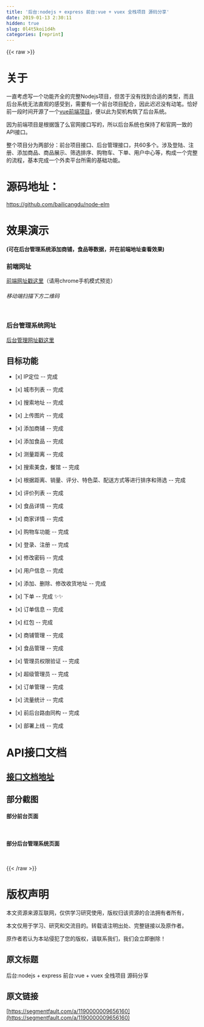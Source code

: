 ```yaml
---
title: '后台:nodejs + express 前台:vue + vuex 全栈项目 源码分享' 
date: 2019-01-13 2:30:11
hidden: true
slug: 0l4t5koi1d4h
categories: [reprint]
---
```


{{< raw >}}

                    
<h1 id="articleHeader0">关于</h1>
<p>一直考虑写一个功能齐全的完整Nodejs项目，但苦于没有找到合适的类型，而且后台系统无法直观的感受到，需要有一个前台项目配合，因此迟迟没有动笔。恰好前一段时间开源了一个<a href="https://github.com/bailicangdu/vue2-elm" rel="nofollow noreferrer" target="_blank">vue前端项目</a>，便以此为契机构筑了后台系统。</p>
<p>因为前端项目是根据饿了么官网接口写的，所以后台系统也保持了和官网一致的API接口。</p>
<p>整个项目分为两部分：前台项目接口、后台管理接口，共60多个。涉及登陆、注册、添加商品、商品展示、筛选排序、购物车、下单、用户中心等，构成一个完整的流程，基本完成一个外卖平台所需的基础功能。</p>
<h1 id="articleHeader1">源码地址：</h1>
<p><a href="https://github.com/bailicangdu/node-elm" rel="nofollow noreferrer" target="_blank">https://github.com/bailicangdu/node-elm</a></p>
<h1 id="articleHeader2">效果演示</h1>
<h4>(可在后台管理系统添加商铺，食品等数据，并在前端地址查看效果)</h4>
<h3 id="articleHeader3">前端网址</h3>
<p><a href="http://cangdu.org:8001/" rel="nofollow noreferrer" target="_blank">前端网址戳这里</a>（请用chrome手机模式预览）</p>
<h6>移动端扫描下方二维码</h6>
<p><span class="img-wrap"><img data-src="http://cangdu.org/files/images/ewm.png" src="https://static.alili.techhttp://cangdu.org/files/images/ewm.png" alt="" title="" style="cursor: pointer;"></span></p>
<h3 id="articleHeader4">后台管理系统网址</h3>
<p><a href="http://cangdu.org/manage/" rel="nofollow noreferrer" target="_blank">后台管理网址戳这里</a></p>
<h2 id="articleHeader5">目标功能</h2>
<ul>
<li><p>[x] IP定位 -- 完成</p></li>
<li><p>[x] 城市列表 -- 完成</p></li>
<li><p>[x] 搜索地址 -- 完成</p></li>
<li><p>[x] 上传图片 -- 完成</p></li>
<li><p>[x] 添加商铺 -- 完成</p></li>
<li><p>[x] 添加食品 -- 完成</p></li>
<li><p>[x] 测量距离 -- 完成</p></li>
<li><p>[x] 搜索美食，餐馆 -- 完成</p></li>
<li><p>[x] 根据距离、销量、评分、特色菜、配送方式等进行排序和筛选 -- 完成</p></li>
<li><p>[x] 评价列表 -- 完成</p></li>
<li><p>[x] 食品详情 -- 完成</p></li>
<li><p>[x] 商家详情 -- 完成</p></li>
<li><p>[x] 购物车功能 -- 完成</p></li>
<li><p>[x] 登录、注册 -- 完成</p></li>
<li><p>[x] 修改密码 -- 完成</p></li>
<li><p>[x] 用户信息 -- 完成</p></li>
<li><p>[x] 添加、删除、修改收货地址 -- 完成</p></li>
<li><p>[x] 下单  -- 完成 ✨✨</p></li>
<li><p>[x] 订单信息 -- 完成</p></li>
<li><p>[x] 红包 -- 完成</p></li>
<li><p>[x] 商铺管理 -- 完成</p></li>
<li><p>[x] 食品管理 -- 完成</p></li>
<li><p>[x] 管理员权限验证 -- 完成</p></li>
<li><p>[x] 超级管理员 -- 完成</p></li>
<li><p>[x] 订单管理 -- 完成</p></li>
<li><p>[x] 流量统计 -- 完成</p></li>
<li><p>[x] 前后台路由同构 -- 完成</p></li>
<li><p>[x] 部署上线 -- 完成</p></li>
</ul>
<h1 id="articleHeader6">API接口文档</h1>
<h2 id="articleHeader7"><a href="https://github.com/bailicangdu/node-elm/blob/master/API.md" rel="nofollow noreferrer" target="_blank">接口文档地址</a></h2>
<h2 id="articleHeader8">部分截图</h2>
<h4>部分前台页面</h4>
<p><span class="img-wrap"><img data-src="http://cangdu.org/files/images/elm_msite.gif" src="https://static.alili.techhttp://cangdu.org/files/images/elm_msite.gif" alt="" title="" style="cursor: pointer;"></span></p>
<p><span class="img-wrap"><img data-src="http://cangdu.org/files/images/elm_shop.gif" src="https://static.alili.techhttp://cangdu.org/files/images/elm_shop.gif" alt="" title="" style="cursor: pointer;"></span></p>
<h4>部分后台管理系统页面</h4>
<p><span class="img-wrap"><img data-src="http://cangdu.org/files/images/manage_home.png" src="https://static.alili.techhttp://cangdu.org/files/images/manage_home.png" alt="" title="" style="cursor: pointer;"></span></p>
<p><span class="img-wrap"><img data-src="http://cangdu.org/files/images/manage_shop.png" src="https://static.alili.techhttp://cangdu.org/files/images/manage_shop.png" alt="" title="" style="cursor: pointer;"></span></p>

                
{{< /raw >}}

# 版权声明
本文资源来源互联网，仅供学习研究使用，版权归该资源的合法拥有者所有，

本文仅用于学习、研究和交流目的。转载请注明出处、完整链接以及原作者。

原作者若认为本站侵犯了您的版权，请联系我们，我们会立即删除！

## 原文标题
后台:nodejs + express 前台:vue + vuex 全栈项目 源码分享

## 原文链接
[https://segmentfault.com/a/1190000009656160](https://segmentfault.com/a/1190000009656160)


